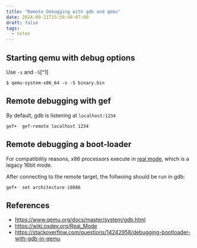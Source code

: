 ```yaml
---
title: "Remote Debugging with gdb and qemu"
date: 2024-09-21T15:59:49-07:00
draft: false
tags: 
  - notes
---
```


## Starting qemu with debug options

Use `-s` and `-S`[^1]

```shell
$ qemu-system-x86_64 -s -S binary.bin
```

## Remote debugging with gef

By default, gdb is listening at `localhost:1234`

```console
gef➤  gef-remote localhost 1234
```

## Remote debugging a boot-loader 

For compatibility reasons, x86 processors execute in [real mode](https://wiki.osdev.org/Real_Mode), which is a legacy 16bit mode.

After connecting to the remote target, the follwoing should be run in gdb:

```console
gef➤  set architecture i8086
```

## References
- <https://www.qemu.org/docs/master/system/gdb.html>
- <https://wiki.osdev.org/Real_Mode>
- <https://stackoverflow.com/questions/14242958/debugging-bootloader-with-gdb-in-qemu>
